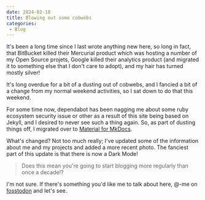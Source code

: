 ```yaml
---
date: 2024-02-10
title: Blowing out some cobwebs
categories:
 - Blog
---
```


It's been a long time since I last wrote anything new here, so long in fact,
that BitBucket killed their Mercurial product which was hosting a number of my
Open Source projets, Google killed their analytics product (and migrated it to
something else that I don't care to adopt), and my hair has turned mostly silver!

It's long overdue for a bit of a dusting out of cobwebs, and I fancied a bit of
a change from my normal weekend activities, so I sat down to do that this
weekend.

For some time now, dependabot has been nagging me about some ruby ecosystem
security issue or other as a result of this site being based on Jekyll, and I
desired to never see such a thing again. So, as part of dusting things off, I
migrated over to [Material for
MkDocs](https://squidfunk.github.io/mkdocs-material/).

What's changed? Not too much really; I've updated some of the information
about me and my projects and added a more recent photo. The fanciest part
of this update is that there is now a Dark Mode!

> Does this mean you're going to start blogging more regularly than once a decade!?

I'm not sure. If there's something you'd like me to talk
about here, @-me on [fosstodon](https://fosstodon.org/@wez) and let's see.

